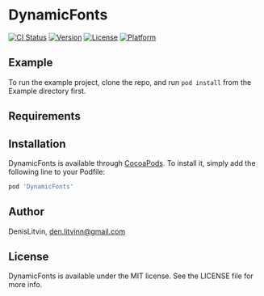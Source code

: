 # DynamicFonts

[![CI Status](http://img.shields.io/travis/DenisLitvin/DynamicFonts.svg?style=flat)](https://travis-ci.org/DenisLitvin/DynamicFonts)
[![Version](https://img.shields.io/cocoapods/v/DynamicFonts.svg?style=flat)](http://cocoapods.org/pods/DynamicFonts)
[![License](https://img.shields.io/cocoapods/l/DynamicFonts.svg?style=flat)](http://cocoapods.org/pods/DynamicFonts)
[![Platform](https://img.shields.io/cocoapods/p/DynamicFonts.svg?style=flat)](http://cocoapods.org/pods/DynamicFonts)

## Example

To run the example project, clone the repo, and run `pod install` from the Example directory first.

## Requirements

## Installation

DynamicFonts is available through [CocoaPods](http://cocoapods.org). To install
it, simply add the following line to your Podfile:

```ruby
pod 'DynamicFonts'
```

## Author

DenisLitvin, den.litvinn@gmail.com

## License

DynamicFonts is available under the MIT license. See the LICENSE file for more info.
